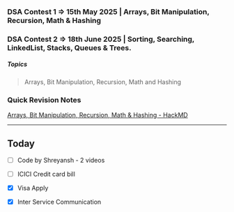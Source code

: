 ### DSA Contest 1 => 15th May 2025 | Arrays, Bit Manipulation, Recursion, Math & Hashing
### DSA Contest 2 => 18th June 2025 | Sorting, Searching, LinkedList, Stacks, Queues & Trees.
##### Topics
> Arrays, Bit Manipulation, Recursion, Math and Hashing
### Quick Revision Notes
[Arrays, Bit Manipulation, Recursion, Math & Hashing - HackMD](https://hackmd.io/Kh_c6edrTdWHVL7kTLS0CQ?view)

---

## Today

- [ ]  Code by Shreyansh - 2 videos
- [ ] ICICI Credit card bill 
- [x] Visa Apply
- [x] Inter Service Communication


